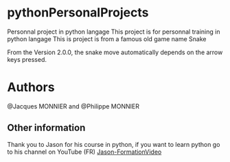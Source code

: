 # pythonPersonalProjects
Personnal project in python langage
This project is for personnal training in python langage 
This is project is from a famous old game name Snake

From the Version 2.0.0, the snake move automatically depends on the arrow keys pressed.

# Authors
@Jacques MONNIER and @Philippe MONNIER

## Other information
Thank you to Jason for his course in python,
if you want to learn python go to his channel on YouTube (FR) [Jason-FormationVideo](https://www.youtube.com/channel/UCS2e0hEJMhwd6bNscS60xTg)


